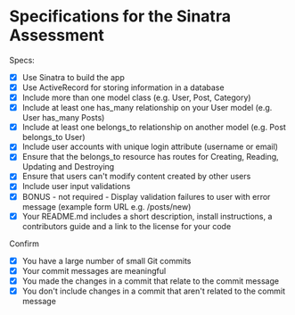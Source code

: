 # Specifications for the Sinatra Assessment

Specs:

-   [x] Use Sinatra to build the app
-   [x] Use ActiveRecord for storing information in a database
-   [x] Include more than one model class (e.g. User, Post, Category)
-   [x] Include at least one has_many relationship on your User model (e.g. User has_many Posts)
-   [x] Include at least one belongs_to relationship on another model (e.g. Post belongs_to User)
-   [x] Include user accounts with unique login attribute (username or email)
-   [x] Ensure that the belongs_to resource has routes for Creating, Reading, Updating and Destroying
-   [x] Ensure that users can't modify content created by other users
-   [x] Include user input validations
-   [x] BONUS - not required - Display validation failures to user with error message (example form URL e.g. /posts/new)
-   [x] Your README.md includes a short description, install instructions, a contributors guide and a link to the license for your code

Confirm

-   [x] You have a large number of small Git commits
-   [x] Your commit messages are meaningful
-   [x] You made the changes in a commit that relate to the commit message
-   [x] You don't include changes in a commit that aren't related to the commit message

